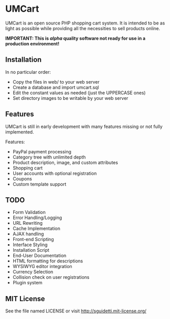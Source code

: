 # UMCart

UMCart is an open source PHP shopping cart system. It is intended to be as light as possible while providing all the necessities to sell products online.

**IMPORTANT: This is *alpha* quality software not ready for use in a production environment!**

## Installation

In no particular order:

- Copy the files in web/ to your web server
- Create a database and import umcart.sql
- Edit the constant values as needed (just the UPPERCASE ones)
- Set directory images to be writable by your web server

## Features

UMCart is still in early development with many features missing or not fully implemented.

Features:

- PayPal payment processing
- Category tree with unlimited depth
- Product description, image, and custom attributes
- Shopping cart
- User accounts with optional registration
- Coupons
- Custom template support

## TODO

- Form Validation
- Error Handling/Logging
- URL Rewriting
- Cache Implementation
- AJAX handling
- Front-end Scripting
- Interface Styling
- Installation Script
- End-User Documentation
- HTML formatting for descriptions
- WYSIWYG editor integration
- Currency Selection
- Collision check on user registrations
- Plugin system

## MIT License

See the file named LICENSE or visit http://sguidetti.mit-license.org/